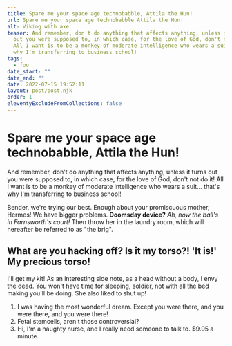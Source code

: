 ```yaml
---
title: Spare me your space age technobabble, Attila the Hun!
url: Spare me your space age technobabble Attila the Hun!
alt: Viking with axe
teaser: And remember, don't do anything that affects anything, unless it turns
  out you were supposed to, in which case, for the love of God, don't not do it!
  All I want is to be a monkey of moderate intelligence who wears a suit… that's
  why I'm transferring to business school!
tags:
  - foo
date_start: ""
date_end: ""
date: 2022-07-15 19:52:11
layout: post/post.njk
order: 1
eleventyExcludeFromCollections: false
---
```


# Spare me your space age technobabble, Attila the Hun!

And remember, don't do anything that affects anything, unless it turns out you were supposed to, in which case, for the love of God, don't not do it! All I want is to be a monkey of moderate intelligence who wears a suit… that's why I'm transferring to business school!

Bender, we're trying our best. Enough about your promiscuous mother, Hermes! We have bigger problems. **Doomsday device?** *Ah, now the ball's in Farnsworth's court!* Then throw her in the laundry room, which will hereafter be referred to as "the brig".

## What are you hacking off? Is it my torso?! 'It is!' My precious torso!

I'll get my kit! As an interesting side note, as a head without a body, I envy the dead. You won't have time for sleeping, soldier, not with all the bed making you'll be doing. She also liked to shut up!

1. I was having the most wonderful dream. Except you were there, and you were there, and you were there!
2. Fetal stemcells, aren't those controversial?
3. Hi, I'm a naughty nurse, and I really need someone to talk to. $9.95 a minute.
